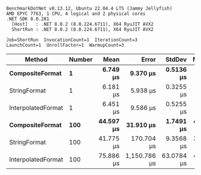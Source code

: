 ```

BenchmarkDotNet v0.13.12, Ubuntu 22.04.4 LTS (Jammy Jellyfish)
AMD EPYC 7763, 1 CPU, 4 logical and 2 physical cores
.NET SDK 8.0.201
  [Host]   : .NET 8.0.2 (8.0.224.6711), X64 RyuJIT AVX2
  ShortRun : .NET 8.0.2 (8.0.224.6711), X64 RyuJIT AVX2

Job=ShortRun  InvocationCount=1  IterationCount=3  
LaunchCount=1  UnrollFactor=1  WarmupCount=3  

```
| Method             | Number | Mean      | Error        | StdDev     | Median    | Min       | Max        | Allocated |
|------------------- |------- |----------:|-------------:|-----------:|----------:|----------:|-----------:|----------:|
| **CompositeFormat**    | **1**      |  **6.749 μs** |     **9.370 μs** |  **0.5136 μs** |  **6.923 μs** |  **6.171 μs** |   **7.153 μs** |     **872 B** |
| StringFormat       | 1      |  6.181 μs |     5.938 μs |  0.3255 μs |  6.091 μs |  5.910 μs |   6.542 μs |     896 B |
| InterpolatedFormat | 1      |  6.451 μs |     9.586 μs |  0.5255 μs |  6.682 μs |  5.850 μs |   6.822 μs |     872 B |
| **CompositeFormat**    | **100**    | **44.597 μs** |    **31.910 μs** |  **1.7491 μs** | **44.112 μs** | **43.142 μs** |  **46.538 μs** |   **14336 B** |
| StringFormat       | 100    | 41.775 μs |   170.704 μs |  9.3568 μs | 36.448 μs | 36.298 μs |  52.579 μs |   16736 B |
| InterpolatedFormat | 100    | 75.886 μs | 1,150.786 μs | 63.0784 μs | 49.223 μs | 30.518 μs | 147.918 μs |   14336 B |
